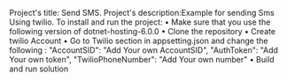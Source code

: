 Project's title: Send SMS.
Project's description:Example for sending  Sms Using twilio.
To install and run the project:
 • Make sure that you use the following version of dotnet-hosting-6.0.0
 • Clone the repository
 • Create twilio Account
 • Go to Twilio section in appsetting.json and change the following :
       "AccountSID": "Add Your own AccountSID",
       "AuthToken": "Add Your own token",
       "TwilioPhoneNumber": "Add Your own number" 
 • Build and run solution